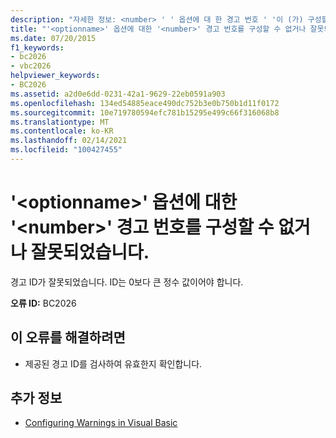 ```yaml
---
description: "자세한 정보: <number> ' ' 옵션에 대 한 경고 번호 ' '이 (가) 구성할 수 없거나 <optionname> 잘못 되었습니다."
title: "'<optionname>' 옵션에 대한 '<number>' 경고 번호를 구성할 수 없거나 잘못되었습니다."
ms.date: 07/20/2015
f1_keywords:
- bc2026
- vbc2026
helpviewer_keywords:
- BC2026
ms.assetid: a2d0e6dd-0231-42a1-9629-22eb0591a903
ms.openlocfilehash: 134ed54885eace490dc752b3e0b750b1d11f0172
ms.sourcegitcommit: 10e719780594efc781b15295e499c66f316068b8
ms.translationtype: MT
ms.contentlocale: ko-KR
ms.lasthandoff: 02/14/2021
ms.locfileid: "100427455"
---
```

# <a name="warning-number-number-for-the-option-optionname-is-either-not-configurable-or-not-valid"></a>'\<optionname>' 옵션에 대한 '\<number>' 경고 번호를 구성할 수 없거나 잘못되었습니다.

경고 ID가 잘못되었습니다. ID는 0보다 큰 정수 값이어야 합니다.  
  
 **오류 ID:** BC2026  
  
## <a name="to-correct-this-error"></a>이 오류를 해결하려면  
  
- 제공된 경고 ID를 검사하여 유효한지 확인합니다.  
  
## <a name="see-also"></a>추가 정보

- [Configuring Warnings in Visual Basic](/visualstudio/ide/configuring-warnings-in-visual-basic)

